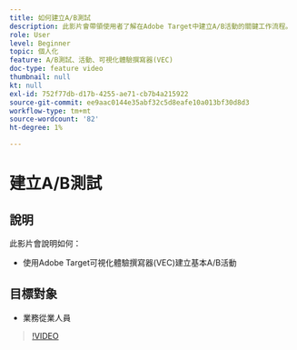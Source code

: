 ```yaml
---
title: 如何建立A/B測試
description: 此影片會帶領使用者了解在Adobe Target中建立A/B活動的關鍵工作流程。 觀看此影片，了解如何使用可視化體驗撰寫器(VEC)建立基本A/B活動。
role: User
level: Beginner
topic: 個人化
feature: A/B測試、活動、可視化體驗撰寫器(VEC)
doc-type: feature video
thumbnail: null
kt: null
exl-id: 752f77db-d17b-4255-ae71-cb7b4a215922
source-git-commit: ee9aac0144e35abf32c5d8eafe10a013bf30d8d3
workflow-type: tm+mt
source-wordcount: '82'
ht-degree: 1%

---
```


# 建立A/B測試

## 說明

此影片會說明如何：

* 使用Adobe Target可視化體驗撰寫器(VEC)建立基本A/B活動

## 目標對象

* 業務從業人員

>[!VIDEO](https://video.tv.adobe.com/v/17391/?quality=12)
